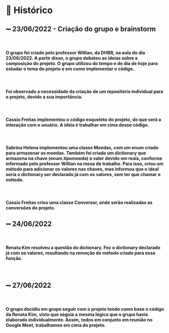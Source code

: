 # 🔎 Histórico


## ➖ 23/06/2022 - Criação do grupo e brainstorm
<br>

#### O grupo foi criado pelo professor Willian, da DHBR, na aula do dia 23/06/2022. A partir disso, o grupo debateu as ideias sobre a composição do projeto. O grupo utilizou do tempo e do dia de hoje para estudar o tema do projeto e em como implementar o código. 
<br>

#### Foi observado a necessidade da criação de um repositório individual para o projeto, devido a sua importância. 
<br>

#### Cassio Freitas implementou o código esqueleto do projeto, do que será a interação com o usuário. A ideia é trabalhar em cima desse código. 

<br>

#### Sabrina Helena implementou uma classe Moedas, com um enum criado para armazenar as moedas. Também foi criado um dictionary que armazena na chave (enum.tipomoeda) o valor devido em reais, conforme informado pelo professor Willian na mesa de trabalho. Para isso, criou um método para adicionar os valores nas chaves, mas informou que o ideal seria o dictionary ser declarado já com os valores, sem ter que chamar o método.

<br>

#### Cassio Freitas criou uma classe Conversor, onde serão realizadas as conversões do projeto.

## ➖ 24/06/2022

<br>

#### Renata Kim resolveu a questão do dictionary. Fez o dictionary declarado já com os valores, resultando na remoção do método criado para essa função. 

<br>

## ➖ 27/06/2022

<br>

#### O grupo decidiu em grupo seguir com o projeto tendo como base o código da Renata Kim, visto que seguia a mesma lógica que o grupo havia elaborado individualmente. Assim, todos em conjunto em reunião no Google Meet, trabalhamos em cima do projeto. 


